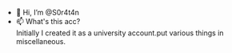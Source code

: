 - 👋 Hi, I’m @S0r4t4n
- 📫 What's this acc?  
Initially I created it as a university account.put various things in miscellaneous.

<!---
S0r4t4n/S0r4t4n is a ✨ special ✨ repository because its `README.md` (this file) appears on your GitHub profile.
You can click the Preview link to take a look at your changes.
--->
